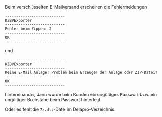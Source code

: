 Beim verschlüsselten E-Mailversand erscheinen die Fehlermeldungen

```
---------------------------
KZBVExporter
---------------------------
Fehler beim Zippen: 2
---------------------------
OK   
---------------------------
```

und 

```
---------------------------
KZBVExporter
---------------------------
Keine E-Mail Anlage! Problem beim Erzeugen der Anlage oder ZIP-Datei?
---------------------------
OK   
---------------------------
```

hintereinander, dann wurde beim Kunden ein ungültiges Passwort bzw. ein ungültiger Buchstabe beim Passwort hinterlegt.

Oder es fehlt die <Code>7z.dll</Code>-Datei im Delapro-Verzeichnis.
